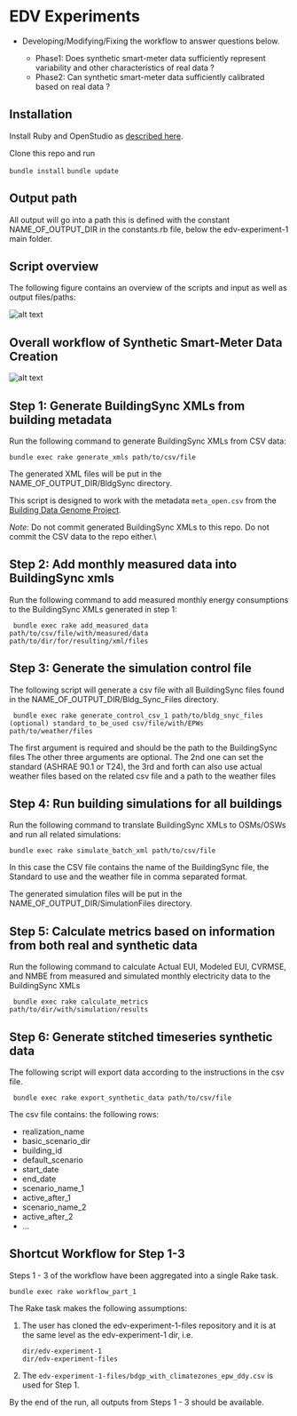 # EDV Experiments

- Developing/Modifying/Fixing the workflow to answer questions below.

  - Phase1: Does synthetic smart-meter data sufficiently represent variability and other characteristics of real data ?
  - Phase2: Can synthetic smart-meter data sufficiently calibrated based on real data ?

## Installation

Install Ruby and OpenStudio as [described here](https://github.com/NREL/openstudio-extension-gem/blob/develop/README.md#installation).

Clone this repo and run

``` bundle install ```
``` bundle update ```

## Output path

All output will go into a path this is defined with the constant NAME_OF_OUTPUT_DIR in the constants.rb file, 
below the edv-experiment-1 main folder. 

## Script overview

The following figure contains an overview of the scripts and input as well as output files/paths:


![alt text](ScriptOverview.PNG)

## Overall workflow of Synthetic Smart-Meter Data Creation

![alt text](overallworkflow.PNG)

## Step 1: Generate BuildingSync XMLs from building metadata

Run the following command to generate BuildingSync XMLs from CSV data:

``` bundle exec rake generate_xmls path/to/csv/file ```

The generated XML files will be put in the NAME_OF_OUTPUT_DIR/BldgSync directory.

This script is designed to work with the metadata `meta_open.csv` from the [Building Data Genome Project](https://github.com/buds-lab/the-building-data-genome-project/tree/master/data/raw).

*Note*: Do not commit generated BuildingSync XMLs to this repo.  Do not commit the CSV data to the repo either.\

## Step 2: Add monthly measured data into BuildingSync xmls 

Run the following command to add measured monthly energy consumptions to the BuildingSync XMLs generated in step 1:

``` bundle exec rake add_measured_data path/to/csv/file/with/measured/data path/to/dir/for/resulting/xml/files```

## Step 3: Generate the simulation control file

The following script will generate a csv file with all BuildingSync files found in the NAME_OF_OUTPUT_DIR/Bldg_Sync_Files directory. 

``` bundle exec rake generate_control_csv_1 path/to/bldg_snyc_files (optional) standard_to_be_used csv/file/with/EPWs path/to/weather/files```

The first argument is required and should be the path to the BuildingSync files
The other three arguments are optional. The 2nd one can set the standard (ASHRAE 90.1 or T24), 
the 3rd and forth can also use actual weather files based on the related csv file and a path to the weather files

## Step 4: Run building simulations for all buildings

Run the following command to translate BuildingSync XMLs to OSMs/OSWs and run all related simulations:

``` bundle exec rake simulate_batch_xml path/to/csv/file ```

In this case the CSV file contains the name of the BuildingSync file, the Standard to use and the weather file in comma separated format.

The generated simulation files will be put in the NAME_OF_OUTPUT_DIR/SimulationFiles directory.

## Step 5: Calculate metrics based on information from both real and synthetic data

Run the following command to calculate Actual EUI, Modeled EUI, CVRMSE, and NMBE from measured and simulated monthly electricity data to the BuildingSync XMLs

``` bundle exec rake calculate_metrics path/to/dir/with/simulation/results```


## Step 6: Generate stitched timeseries synthetic data

The following script will export data according to the instructions in the csv file. 

``` bundle exec rake export_synthetic_data path/to/csv/file```

The csv file contains: the following rows:
- realization_name
- basic_scenario_dir
- building_id
- default_scenario
- start_date
- end_date
- scenario_name_1
- active_after_1
- scenario_name_2
- active_after_2
- ...

## Shortcut Workflow for Step 1-3
Steps 1 - 3 of the workflow have been aggregated into a single Rake task.
```
bundle exec rake workflow_part_1
```
The Rake task makes the following assumptions:
1. The user has cloned the edv-experiment-1-files repository and it is at the same level as the edv-experiment-1 dir, i.e.
    ```
    dir/edv-experiment-1
    dir/edv-experiment-files
    ```
2. The `edv-experiment-1-files/bdgp_with_climatezones_epw_ddy.csv` is used for Step 1.

By the end of the run, all outputs from Steps 1 - 3 should be available.




